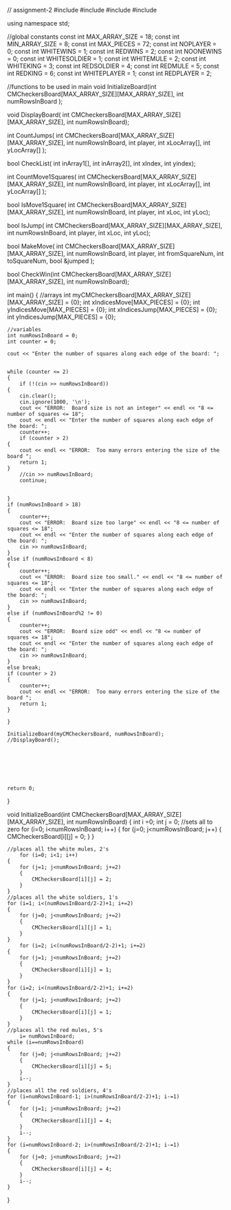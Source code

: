 // assignment-2
#include <iostream>
#include <string>
#include <iomanip>
#include <fstream>

using namespace std;

//global constants
const int MAX_ARRAY_SIZE = 18;
const int MIN_ARRAY_SIZE = 8;
const int MAX_PIECES = 72; 
const int NOPLAYER = 0;
const int WHITEWINS = 1;
const int REDWINS = 2;
const int NOONEWINS = 0;
const int WHITESOLDIER = 1;
const int WHITEMULE = 2;
const int WHITEKING = 3;
const int REDSOLDIER = 4;
const int REDMULE = 5;
const int REDKING = 6;
const int WHITEPLAYER = 1;
const int REDPLAYER = 2;

//functions to be used in main
void InitializeBoard(int CMCheckersBoard[MAX_ARRAY_SIZE][MAX_ARRAY_SIZE],
                             int numRowsInBoard );
 
void DisplayBoard( int CMCheckersBoard[MAX_ARRAY_SIZE][MAX_ARRAY_SIZE], 
int numRowsInBoard);
 
int CountJumps( int CMCheckersBoard[MAX_ARRAY_SIZE][MAX_ARRAY_SIZE], 
int numRowsInBoard, int player, int xLocArray[], int yLocArray[] );
 
bool CheckList( int inArray1[], int inArray2[], int xIndex, int yindex);
 
int CountMove1Squares( int CMCheckersBoard[MAX_ARRAY_SIZE][MAX_ARRAY_SIZE],
int numRowsInBoard, int player, int xLocArray[],  int yLocArray[] );
 
bool IsMove1Square( int CMCheckersBoard[MAX_ARRAY_SIZE][MAX_ARRAY_SIZE], 
int numRowsInBoard, int player, int xLoc, int yLoc);
 
bool IsJump( int CMCheckersBoard[MAX_ARRAY_SIZE][MAX_ARRAY_SIZE], 
int numRowsInBoard, int player, int xLoc, int yLoc);
 
bool MakeMove( int CMCheckersBoard[MAX_ARRAY_SIZE][MAX_ARRAY_SIZE], 
int numRowsInBoard, int player, int fromSquareNum, 
int toSquareNum, bool &jumped );
 
bool CheckWin(int CMCheckersBoard[MAX_ARRAY_SIZE][MAX_ARRAY_SIZE], int numRowsInBoard);

int main()
{
	//arrays
	int myCMCheckersBoard[MAX_ARRAY_SIZE][MAX_ARRAY_SIZE] = {0};
	int xIndicesMove[MAX_PIECES] = {0};
	int yIndicesMove[MAX_PIECES] = {0};
	int xIndicesJump[MAX_PIECES] = {0};
	int yIndicesJump[MAX_PIECES] = {0};

	//variables
	int numRowsInBoard = 0;
	int counter = 0;

	cout << "Enter the number of squares along each edge of the board: ";
	

	while (counter <= 2)
	{
		if (!(cin >> numRowsInBoard))
	{
		cin.clear();
		cin.ignore(1000, '\n');
		cout << "ERROR:  Board size is not an integer" << endl << "8 <= number of squares <= 18";
		cout << endl << "Enter the number of squares along each edge of the board: ";
		counter++;
		if (counter > 2) 
	{
		cout << endl << "ERROR:  Too many errors entering the size of the board ";
		return 1;
	}
		//cin >> numRowsInBoard;
		continue;

		
	}
	if (numRowsInBoard > 18)
	{
		counter++;
		cout << "ERROR:  Board size too large" << endl << "8 <= number of squares <= 18";
		cout << endl << "Enter the number of squares along each edge of the board: ";
		cin >> numRowsInBoard;
	}
	else if (numRowsInBoard < 8)
	{
		counter++;
		cout << "ERROR:  Board size too small." << endl << "8 <= number of squares <= 18";
		cout << endl << "Enter the number of squares along each edge of the board: ";
		cin >> numRowsInBoard;
	}
	else if (numRowsInBoard%2 != 0)
	{
		counter++;
		cout << "ERROR:  Board size odd" << endl << "8 <= number of squares <= 18";
		cout << endl << "Enter the number of squares along each edge of the board: ";
		cin >> numRowsInBoard;
	}
	else break;
	if (counter > 2) 
	{
		counter++;
		cout << endl << "ERROR:  Too many errors entering the size of the board ";
		return 1;
	}
	
	}

	InitializeBoard(myCMCheckersBoard, numRowsInBoard);
	//DisplayBoard();

	





	return 0;
}

void InitializeBoard(int CMCheckersBoard[MAX_ARRAY_SIZE][MAX_ARRAY_SIZE], int numRowsInBoard)
{
	int i =0;
	int j = 0;
	//sets all to zero
	for (i=0; i<numRowsInBoard; i++) 
	{
		for (j=0; j<numRowsInBoard; j++)
		{
			CMCheckersBoard[i][j] = 0; 
		}
	}
	
	//places all the white mules, 2's
		for (i=0; i<1; i++) 
	{
		for (j=1; j<numRowsInBoard; j+=2)
		{
			CMCheckersBoard[i][j] = 2; 
		}
	}
	//places all the white soldiers, 1's
	for (i=1; i<(numRowsInBoard/2-2)+1; i+=2) 
	{
		for (j=0; j<numRowsInBoard; j+=2)
		{
			CMCheckersBoard[i][j] = 1;
		}
	}
		for (i=2; i<(numRowsInBoard/2-2)+1; i+=2) 
	{
		for (j=1; j<numRowsInBoard; j+=2)
		{
			CMCheckersBoard[i][j] = 1;
		}	
	}
	for (i=2; i<(numRowsInBoard/2-2)+1; i+=2) 
	{
		for (j=1; j<numRowsInBoard; j+=2)
		{
			CMCheckersBoard[i][j] = 1;
		}
	}
	//places all the red mules, 5's
		i= numRowsInBoard;
	while (i==numRowsInBoard)
	{
		for (j=0; j<numRowsInBoard; j+=2)
		{
			CMCheckersBoard[i][j] = 5;
		}
		i--;
	}
	//places all the red soldiers, 4's
	for (i=numRowsInBoard-1; i>(numRowsInBoard/2-2)+1; i-=1)
	{
		for (j=1; j<numRowsInBoard; j+=2)
		{
			CMCheckersBoard[i][j] = 4;
		}
		i--;
	}
	for (i=numRowsInBoard-2; i>(numRowsInBoard/2-2)+1; i-=1)
	{
		for (j=0; j<numRowsInBoard; j+=2)
		{
			CMCheckersBoard[i][j] = 4;
		}
		i--;
	}

}
